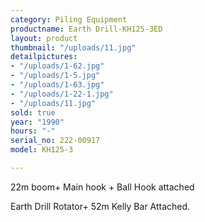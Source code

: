 ```yaml
---
category: Piling Equipment
productname: Earth Drill-KH125-3ED
layout: product
thumbnail: "/uploads/11.jpg"
detailpictures:
- "/uploads/1-62.jpg"
- "/uploads/1-5.jpg"
- "/uploads/1-63.jpg"
- "/uploads/1-22-1.jpg"
- "/uploads/11.jpg"
sold: true
year: "1990"
hours: "-"
serial_no: 222-00917
model: KH125-3

---
```

22m boom+ Main hook + Ball Hook attached

Earth Drill Rotator+ 52m Kelly Bar Attached. 